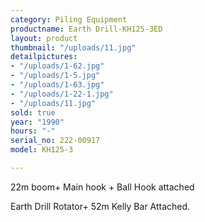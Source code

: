 ```yaml
---
category: Piling Equipment
productname: Earth Drill-KH125-3ED
layout: product
thumbnail: "/uploads/11.jpg"
detailpictures:
- "/uploads/1-62.jpg"
- "/uploads/1-5.jpg"
- "/uploads/1-63.jpg"
- "/uploads/1-22-1.jpg"
- "/uploads/11.jpg"
sold: true
year: "1990"
hours: "-"
serial_no: 222-00917
model: KH125-3

---
```

22m boom+ Main hook + Ball Hook attached

Earth Drill Rotator+ 52m Kelly Bar Attached. 